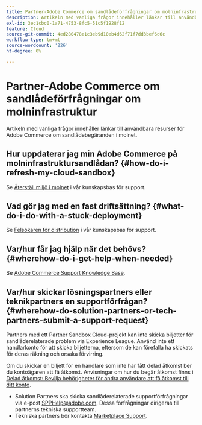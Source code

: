 ```yaml
---
title: Partner-Adobe Commerce om sandlådeförfrågningar om molninfrastruktur
description: Artikeln med vanliga frågor innehåller länkar till användbara resurser för Adobe Commerce om sandlådebegäranden i molnet.
exl-id: 3ec1cbc0-1a71-4753-8fc5-51c5f1928f12
feature: Cloud
source-git-commit: 4ed280478e1c3eb9d10eb4d62f71f7dd3bef6d6c
workflow-type: tm+mt
source-wordcount: '226'
ht-degree: 0%

---
```


# Partner-Adobe Commerce om sandlådeförfrågningar om molninfrastruktur

Artikeln med vanliga frågor innehåller länkar till användbara resurser för Adobe Commerce om sandlådebegäranden i molnet.

## Hur uppdaterar jag min Adobe Commerce på molninfrastruktursandlådan? {#how-do-i-refresh-my-cloud-sandbox}

Se [Återställ miljö i molnet](/help/how-to/general/reset-environment-on-cloud.md) i vår kunskapsbas för support.

## Vad gör jag med en fast driftsättning? {#what-do-i-do-with-a-stuck-deployment}

Se [Felsökaren för distribution](/help/troubleshooting/deployment/magento-deployment-troubleshooter.md) i vår kunskapsbas för support.

## Var/hur får jag hjälp när det behövs? {#wherehow-do-i-get-help-when-needed}

Se [Adobe Commerce Support Knowledge Base](https://support.magento.com/hc/en-us).

## Var/hur skickar lösningspartners eller teknikpartners en supportförfrågan? {#wherehow-do-solution-partners-or-tech-partners-submit-a-support-request}

Partners med ett Partner Sandbox Cloud-projekt kan inte skicka biljetter för sandlåderelaterade problem via Experience League. Använd inte ett handlarkonto för att skicka biljetterna, eftersom de kan förefalla ha skickats för deras räkning och orsaka förvirring.

Om du skickar en biljett för en handlare som inte har fått delad åtkomst ber du kontoägaren att få åtkomst. Anvisningar om hur du begär åtkomst finns i [Delad åtkomst: Bevilja behörigheter för andra användare att få åtkomst till ditt konto](https://experienceleague.adobe.com/en/docs/commerce-knowledge-base/kb/help-center-guide/magento-help-center-user-guide#shared-access).

* Solution Partners ska skicka sandlåderelaterade supportförfrågningar via e-post [SPPHelp@adobe.com](mailto:SPPHelp@adobe.com). Dessa förfrågningar dirigeras till partnerns tekniska supportteam.
* Tekniska partners bör kontakta [Marketplace Support](mailto:commercemarketplacesupport@adobe.com).


